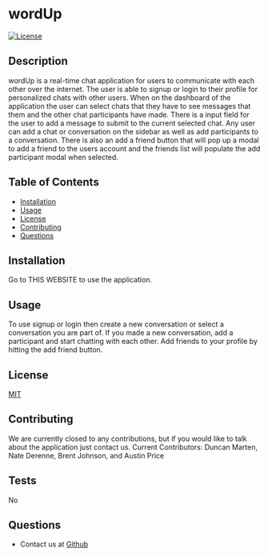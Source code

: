   # wordUp
  [![License](https://img.shields.io/static/v1?label=License&message=MIT&color=blue)](https://img.shields.io/static/v1?label=License&message=MIT&color=blue)
  
  ## Description
  wordUp is a real-time chat application for users to communicate with each other over the internet.  The user is able to signup or login to their profile for personalized chats with other users.  When on the dashboard of the application the user can select chats that they have to see messages that them and the other chat participants have made.  There is a input field for the user to add a message to submit to the current selected chat.  Any user can add a chat or conversation on the sidebar as well as add participants to a conversation.  There is also an add a friend button that will pop up a modal to add a friend to the users account and the friends list will populate the add participant modal when selected.

  ## Table of Contents
  * [Installation](#installation)
  * [Usage](#usage)
  * [License](#license)
  * [Contributing](#contributing)
  * [Questions](#questions)
    
  ## Installation
  Go to THIS WEBSITE to use the application.

  ## Usage
  To use signup or login then create a new conversation or select a conversation you are part of.  If you made a new conversation, add a participant and start chatting with each other.  Add friends to your profile by hitting the add friend button.

  ## License
  [MIT](https://opensource.org/licenses/MIT)

  ## Contributing
  We are currently closed to any contributions, but if you would like to talk about the application just contact us.
  Current Contributors:  Duncan Marten, Nate Derenne, Brent Johnson, and Austin Price

  ## Tests
  No

  ## Questions
  * Contact us at [Github](http://www.github.com/DuncanMarten)